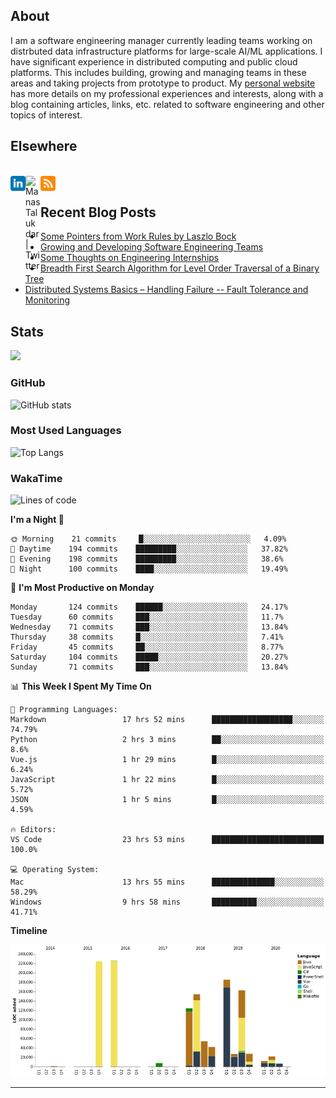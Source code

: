## About

I am a software engineering manager currently leading teams working on distrbuted data infrastructure platforms for large-scale AI/ML applications. I have significant experience in distributed computing and public cloud platforms. This includes building, growing and managing teams in these areas and taking projects from prototype to product. My [personal website](https://manastalukdar.github.io/) has more details on my professional experiences and interests, along with a blog containing articles, links, etc. related to software engineering and other topics of interest.

## Elsewhere

</br>

<a href="https://www.linkedin.com/in/manastalukdar" target="_blank">
  <img align="left" alt="Manas Talukdar | Linkedin" width="24px" src="https://raw.githubusercontent.com/edent/SuperTinyIcons/master/images/svg/linkedin.svg" />
</a>
<a href="https://www.twitter.com/manastalukdar" target="_blank">
  <img align="left" alt="Manas Talukdar | Twitter" width="24px" src="https://github.com/TheDudeThatCode/TheDudeThatCode/blob/master/Assets/Twitter.svg" />
</a>
<a href="https://manastalukdar.github.io/" target="_blank">
  <img align="left" alt="Manas Talukdar | Website" width="24px" src="https://github.com/edent/SuperTinyIcons/blob/master/images/svg/rss.svg" />
</a>

</br>

## Recent Blog Posts

<!-- BLOG:START -->
- [Some Pointers from Work Rules by Laszlo Bock](https://manastalukdar.github.io/blog/2020/01/25/work-rules-laszlo-bock-pointers/)
- [Growing and Developing Software Engineering Teams](https://manastalukdar.github.io/blog/2019/09/19/growing-developing-software-engineering-teams/)
- [Some Thoughts on Engineering Internships](https://manastalukdar.github.io/blog/2019/09/04/some-thoughts-on-engineering-internships/)
- [Breadth First Search Algorithm for Level Order Traversal of a Binary Tree](https://manastalukdar.github.io/blog/2019/08/29/breadth-first-search-binary-tree-level-order-traversal/)
- [Distributed Systems Basics – Handling Failure -- Fault Tolerance and Monitoring](https://manastalukdar.github.io/blog/2019/08/19/katemats-distributed-systems-fault-tolerance-monitoring/)
<!-- BLOG:END -->

## Stats

![](https://komarev.com/ghpvc/?username=manastalukdar)

### GitHub

![GitHub stats](https://github-readme-stats.vercel.app/api?username=manastalukdar&show_icons=true&hide_border=true&hide_rank=true&hide_title=true&icon_color=79ff97&text_color=cecac3&bg_color=4d4b4b)

### Most Used Languages

![Top Langs](https://github-readme-stats.vercel.app/api/top-langs/?username=manastalukdar&layout=compact&hide_border=true&hide_title=true&icon_color=79ff97&text_color=cecac3&bg_color=4d4b4b)

### WakaTime

<!--START_SECTION:waka-->
![Lines of code](https://img.shields.io/badge/From%20Hello%20World%20I%27ve%20Written-4.4%20million%20lines%20of%20code-blue)

**I'm a Night 🦉** 

```text
🌞 Morning    21 commits     █░░░░░░░░░░░░░░░░░░░░░░░░   4.09% 
🌆 Daytime    194 commits    █████████░░░░░░░░░░░░░░░░   37.82% 
🌃 Evening    198 commits    █████████░░░░░░░░░░░░░░░░   38.6% 
🌙 Night      100 commits    ████░░░░░░░░░░░░░░░░░░░░░   19.49%

```
📅 **I'm Most Productive on Monday** 

```text
Monday       124 commits    ██████░░░░░░░░░░░░░░░░░░░   24.17% 
Tuesday      60 commits     ███░░░░░░░░░░░░░░░░░░░░░░   11.7% 
Wednesday    71 commits     ███░░░░░░░░░░░░░░░░░░░░░░   13.84% 
Thursday     38 commits     █░░░░░░░░░░░░░░░░░░░░░░░░   7.41% 
Friday       45 commits     ██░░░░░░░░░░░░░░░░░░░░░░░   8.77% 
Saturday     104 commits    █████░░░░░░░░░░░░░░░░░░░░   20.27% 
Sunday       71 commits     ███░░░░░░░░░░░░░░░░░░░░░░   13.84%

```


📊 **This Week I Spent My Time On** 

```text
💬 Programming Languages: 
Markdown                 17 hrs 52 mins      ██████████████████░░░░░░░   74.79% 
Python                   2 hrs 3 mins        ██░░░░░░░░░░░░░░░░░░░░░░░   8.6% 
Vue.js                   1 hr 29 mins        █░░░░░░░░░░░░░░░░░░░░░░░░   6.24% 
JavaScript               1 hr 22 mins        █░░░░░░░░░░░░░░░░░░░░░░░░   5.72% 
JSON                     1 hr 5 mins         █░░░░░░░░░░░░░░░░░░░░░░░░   4.59%

🔥 Editors: 
VS Code                  23 hrs 53 mins      █████████████████████████   100.0%

💻 Operating System: 
Mac                      13 hrs 55 mins      ██████████████░░░░░░░░░░░   58.29% 
Windows                  9 hrs 58 mins       ██████████░░░░░░░░░░░░░░░   41.71%

```

**Timeline**

![Chart not found](https://github.com/manastalukdar/manastalukdar/blob/master/charts/bar_graph.png) 


<!--END_SECTION:waka-->

---

<!--

**manastalukdar/manastalukdar** is a ✨ _special_ ✨ repository because its `README.md` (this file) appears on your GitHub profile.

Here are some ideas to get you started:

- 🔭 I’m currently working on ...
- 🌱 I’m currently learning ...
- 👯 I’m looking to collaborate on ...
- 🤔 I’m looking for help with ...
- 💬 Ask me about ...
- 📫 How to reach me: ...
- 😄 Pronouns: ...
- ⚡ Fun fact: ...
-->
